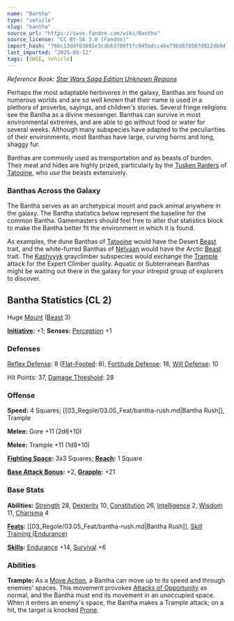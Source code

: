 ```yaml
---
name: "Bantha"
type: "vehicle"
slug: "bantha"
source_url: "https://swse.fandom.com/wiki/Bantha"
source_license: "CC BY-SA 3.0 (Fandom)"
import_hash: "766c13ddf63092e3c4b63700f5fc045bdcc46e79bd870507d922db9d1ccf760c"
last_imported: "2025-09-12"
tags: [SWSE, Vehicle]
---
```

*Reference Book: [Star Wars Saga Edition Unknown Regions](https://swse.fandom.com/wiki/Star_Wars_Saga_Edition_Unknown_Regions)*

Perhaps the most adaptable herbivores in the galaxy, Banthas are found on numerous worlds and are so well known that their name is used in a plethora of proverbs, sayings, and children's stories. Several fringe religions see the Bantha as a divine messenger. Banthas can survive in most environmental extremes, and are able to go without food or water for several weeks. Although many subspecies have adapted to the peculiarities of their environments, most Banthas have large, curving horns and long, shaggy fur.

Banthas are commonly used as transportation and as beasts of burden. Their meat and hides are highly prized, particularly by the [Tusken Raiders](https://swse.fandom.com/wiki/Tusken_Raiders) of [Tatooine](https://swse.fandom.com/wiki/Tatooine), who use the beasts extensively.

### Banthas Across the Galaxy
The Bantha serves as an archetypical mount and pack animal anywhere in the galaxy. The Bantha statistics below represent the baseline for the common Bantha. Gamemasters should feel free to alter that statistics block to make the Bantha better fit the environment in which it is found.

As examples, the dune Banthas of [Tatooine](https://swse.fandom.com/wiki/Tatooine) would have the Desert [Beast](https://swse.fandom.com/wiki/Beast) trait, and the white-furred Banthas of [Nelvaan](https://swse.fandom.com/wiki/Nelvaan) would have the Arctic [Beast](https://swse.fandom.com/wiki/Beast) trait. The [Kashyyyk](https://swse.fandom.com/wiki/Kashyyyk) grayclimber subspecies would exchange the [Trample](https://swse.fandom.com/wiki/Trample_(Beast_Trait)) attack for the Expert Climber quality. Aquatic or Subterranean Banthas might be waiting out there in the galaxy for your intrepid group of explorers to discover.

## Bantha Statistics (CL 2)
Huge [Mount](https://swse.fandom.com/wiki/Mount) ([Beast](https://swse.fandom.com/wiki/Beast) 3)

**[Initiative](https://swse.fandom.com/wiki/Initiative):** +1; **Senses:** [Perception](https://swse.fandom.com/wiki/Perception) +1
### Defenses
[Reflex Defense](https://swse.fandom.com/wiki/Reflex_Defense): 8 ([Flat-Footed](https://swse.fandom.com/wiki/Flat-Footed): 8), [Fortitude Defense](https://swse.fandom.com/wiki/Fortitude_Defense): 18, [Will Defense](https://swse.fandom.com/wiki/Will_Defense): 10

Hit Points: 37, [Damage Threshold](https://swse.fandom.com/wiki/Damage_Threshold): 28
### Offense
**Speed:** 4 Squares; [[03_Regole/03.05_Feat/bantha-rush.md|Bantha Rush]], Trample

**Melee:** Gore +11 (2d6+10)

**Melee:** Trample +11 (1d8+10)

**[Fighting Space](https://swse.fandom.com/wiki/Fighting_Space):** 3x3 Squares; **[Reach](https://swse.fandom.com/wiki/Reach):** 1 Square

**[Base Attack Bonus](https://swse.fandom.com/wiki/Base_Attack_Bonus):** +2, **[Grapple](https://swse.fandom.com/wiki/Grapple):** +21
### Base Stats
**Abilities:** [Strength](https://swse.fandom.com/wiki/Strength) 28, [Dexterity](https://swse.fandom.com/wiki/Dexterity) 10, [Constitution](https://swse.fandom.com/wiki/Constitution) 26, [Intelligence](https://swse.fandom.com/wiki/Intelligence) 2, [Wisdom](https://swse.fandom.com/wiki/Wisdom) 11, [Charisma](https://swse.fandom.com/wiki/Charisma) 4

**[Feats](https://swse.fandom.com/wiki/Feats):** [[03_Regole/03.05_Feat/bantha-rush.md|Bantha Rush]], [Skill Training (Endurance)](https://swse.fandom.com/wiki/Skill_Training_(Endurance))

**[Skills](https://swse.fandom.com/wiki/Skills):** [Endurance](https://swse.fandom.com/wiki/Endurance) +14, [Survival](https://swse.fandom.com/wiki/Survival) +6
### Abilities
**Trample:** As a [Move Action](https://swse.fandom.com/wiki/Move_Action), a Bantha can move up to its speed and through enemies' spaces. This movement provokes [Attacks of Opportunity](https://swse.fandom.com/wiki/Attacks_of_Opportunity) as normal, and the Bantha must end its movement in an unoccupied space. When it enters an enemy's space, the Bantha makes a Trample attack; on a hit, the target is knocked [Prone](https://swse.fandom.com/wiki/Prone).